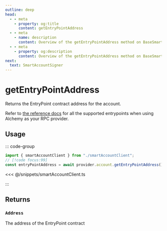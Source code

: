 ```yaml
---
outline: deep
head:
  - - meta
    - property: og:title
      content: getEntryPointAddress
  - - meta
    - name: description
      content: Overview of the getEntryPointAddress method on BaseSmartContractAccount
  - - meta
    - property: og:description
      content: Overview of the getEntryPointAddress method on BaseSmartContractAccount
next:
  text: SmartAccountSigner
---
```


# getEntryPointAddress

Returns the EntryPoint contract address for the account.

Refer to [the reference docs](https://docs.alchemy.com/reference/eth-supportedentrypoints/?a=ak-docs) for all the supported entrypoints when using Alchemy as your RPC provider.

## Usage

::: code-group

```ts [example.ts]
import { smartAccountClient } from "./smartAccountClient";
// [!code focus:99]
const entryPointAddress = await provider.account.getEntryPointAddress();
```

<<< @/snippets/smartAccountClient.ts

:::

## Returns

### `Address`

The address of the EntryPoint contract
